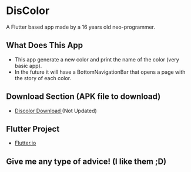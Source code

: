 # DisColor

A Flutter based app made by a 16 years old neo-programmer. 

## What Does This App

* This app generate a new color and print the name of the color (very basic app).
* In the future it will have a BottomNavigationBar that opens a page with the story of each color.

## Download Section (APK file to download)

* [Discolor Download ](https://drive.google.com/uc?authuser=0&id=1VgLqRaUvXHSMuZ-iInotwcZfj0pzY6bO&export=download) (Not Updated)

## Flutter Project

* [Flutter.io](https://flutter.dev/)

## Give me any type of advice! (I like them ;D)


